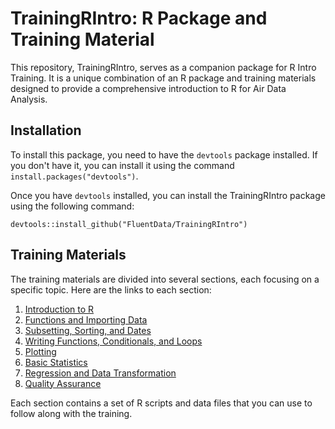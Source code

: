 # TrainingRIntro: R Package and Training Material

This repository, TrainingRIntro, serves as a companion package for R Intro Training. It is a unique combination of an R package and training materials designed to provide a comprehensive introduction to R for Air Data Analysis.

## Installation

To install this package, you need to have the `devtools` package installed. If you don't have it, you can install it using the command `install.packages("devtools")`.

Once you have `devtools` installed, you can install the TrainingRIntro package using the following command:

    devtools::install_github("FluentData/TrainingRIntro")

## Training Materials

The training materials are divided into several sections, each focusing on a specific topic. Here are the links to each section:

1. [Introduction to R](./1-Introduction-to-R)
2. [Functions and Importing Data](./2-Functions-and-Importing-Data)
3. [Subsetting, Sorting, and Dates](./3-Subsetting-Sorting-and-Dates)
4. [Writing Functions, Conditionals, and Loops](./4-Writing-Functions-Conditionals-and-Loops)
5. [Plotting](./5-Plotting)
6. [Basic Statistics](./6-Basic-Statistics)
7. [Regression and Data Transformation](./7-Regression-and-Data-Transformation)
8. [Quality Assurance](./8-Quality-Assurance)

Each section contains a set of R scripts and data files that you can use to follow along with the training.
